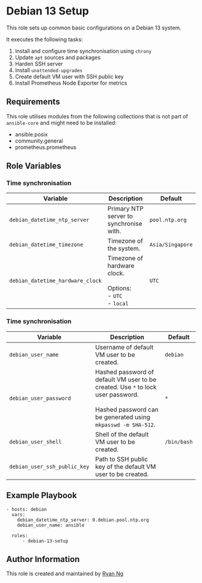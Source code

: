 <!-- @format -->

# Debian 13 Setup

This role sets up common basic configurations on a Debian 13 system.

It executes the following tasks:

1. Install and configure time synchronisation using `chrony`
1. Update `apt` sources and packages
1. Harden SSH server
1. Install `unattended-upgrades`
1. Create default VM user with SSH public key
1. Install Prometheus Node Exporter for metrics

## Requirements

This role utilises modules from the following collections that is not part of `ansible-core` and might need to be installed:

- ansible.posix
- community.general
- prometheus.prometheus

## Role Variables

### Time synchronisation

| Variable                         | Description                                                         | Default          |
| -------------------------------- | ------------------------------------------------------------------- | ---------------- |
| `debian_datetime_ntp_server`     | Primary NTP server to synchronise with.                             | `pool.ntp.org`   |
| `debian_datetime_timezone`       | Timezone of the system.                                             | `Asia/Singapore` |
| `debian_datetime_hardware_clock` | Timezone of hardware clock.<br><br>Options:<br>- `UTC`<br>- `local` | `UTC`            |

### Time synchronisation

| Variable                     | Description                                                                                                                                           | Default     |
| ---------------------------- | ----------------------------------------------------------------------------------------------------------------------------------------------------- | ----------- |
| `debian_user_name`           | Username of default VM user to be created.                                                                                                            | `debian`    |
| `debian_user_password`       | Hashed password of default VM user to be created. Use `*` to lock user password.<br><br>Hashed password can be generated using `mkpasswd -m SHA-512`. | `*`         |
| `debian_user_shell`          | Shell of the default VM user to be created.                                                                                                           | `/bin/bash` |
| `debian_user_ssh_public_key` | Path to SSH public key of the default VM user to be created.                                                                                          |             |

## Example Playbook

```
- hosts: debian
  vars:
    debian_datetime_ntp_server: 0.debian.pool.ntp.org
    debian_user_name: ansible

  roles:
      - debian-13-setup
```

## Author Information

This role is created and maintained by [Ryan Ng](https://www.github.com/RyanNgWH)
